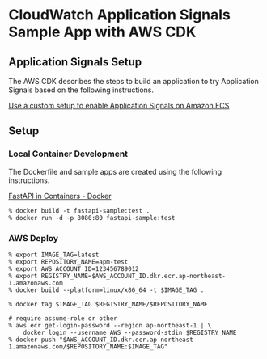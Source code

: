 # CloudWatch Application Signals Sample App with AWS CDK

## Application Signals Setup

The AWS CDK describes the steps to build an application to try Application Signals based on the following instructions.

[Use a custom setup to enable Application Signals on Amazon ECS](https://docs.aws.amazon.com/AmazonCloudWatch/latest/monitoring/CloudWatch-Application-Signals-Enable-ECS.html)

## Setup

### Local Container Development

The Dockerfile and sample apps are created using the following instructions.

[FastAPI in Containers - Docker](https://fastapi.tiangolo.com/deployment/docker/)

```
% docker build -t fastapi-sample:test .
% docker run -d -p 8080:80 fastapi-sample:test  
```

### AWS Deploy
```
% export IMAGE_TAG=latest
% export REPOSITORY_NAME=apm-test
% export AWS_ACCOUNT_ID=123456789012
% export REGISTRY_NAME=$AWS_ACCOUNT_ID.dkr.ecr.ap-northeast-1.amazonaws.com
% docker build --platform=linux/x86_64 -t $IMAGE_TAG .

% docker tag $IMAGE_TAG $REGISTRY_NAME/$REPOSITORY_NAME

# require assume-role or other
% aws ecr get-login-password --region ap-northeast-1 | \
    docker login --username AWS --password-stdin $REGISTRY_NAME
% docker push "$AWS_ACCOUNT_ID.dkr.ecr.ap-northeast-1.amazonaws.com/$REPOSITORY_NAME:$IMAGE_TAG"
```
